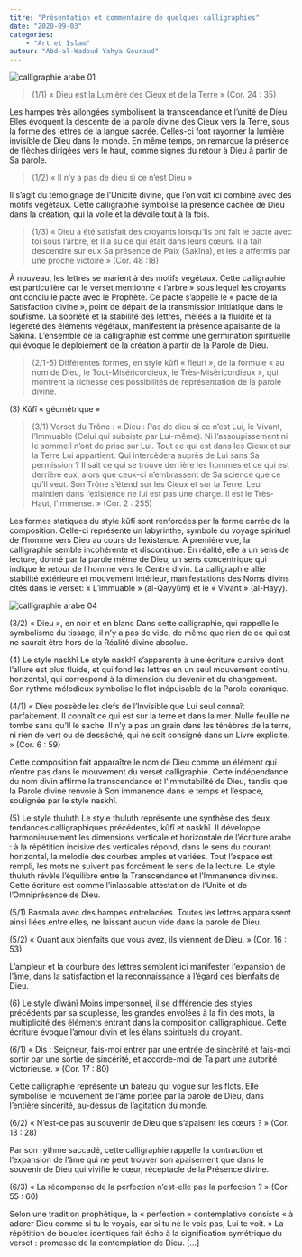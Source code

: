 ```yaml
---
titre: "Présentation et commentaire de quelques calligraphies"
date: "2020-09-03"
categories:
    - "Art et Islam"
auteur: "Abd-al-Wadoud Yahya Gouraud"
---
```


![calligraphie arabe 01](https://res.cloudinary.com/genesi-communication-design/image/upload/v1603651910/ihei/calligraphies/calligraphie-01_rof1zv.jpg)

> (1/1) « Dieu est la Lumière des Cieux et de la Terre » (Cor. 24 : 35)

Les hampes très allongées symbolisent la transcendance et l’unité de Dieu. Elles évoquent la descente de la parole divine des Cieux vers la Terre, sous la forme des lettres de la langue sacrée. Celles-ci font rayonner la lumière invisible de Dieu dans le monde. En même temps, on remarque la présence de flèches dirigées vers le haut, comme signes du retour à Dieu à partir de Sa parole.

> (1/2) « Il n’y a pas de dieu si ce n’est Dieu »

Il s’agit du témoignage de l’Unicité divine, que l’on voit ici combiné avec des motifs végétaux. Cette calligraphie symbolise la présence cachée de Dieu dans la création, qui la voile et la dévoile tout à la fois.

> (1/3) « Dieu a été satisfait des croyants lorsqu’ils ont fait le pacte avec toi sous l’arbre, et Il a su ce qui était dans leurs cœurs. Il a fait descendre sur eux Sa présence de Paix (Sakîna), et les a affermis par une proche victoire » (Cor. 48 :18)

À nouveau, les lettres se marient à des motifs végétaux. Cette calligraphie est particulière car le verset mentionne « l’arbre » sous lequel les croyants ont conclu le pacte avec le Prophète. Ce pacte s’appelle le « pacte de la Satisfaction divine », point de départ de la transmission initiatique dans le soufisme. La sobriété et la stabilité des lettres, mêlées à la fluidité et la légèreté des éléments végétaux, manifestent la présence apaisante de la Sakîna.
L’ensemble de la calligraphie est comme une germination spirituelle qui évoque le déploiement de la création à partir de la Parole de Dieu.

> (2/1-5) Différentes formes, en style kûfî « fleuri », de la formule « au nom de Dieu, le Tout-Miséricordieux, le Très-Miséricordieux », qui montrent la richesse des possibilités de représentation de la parole divine.

(3) Kûfî « géométrique »

> (3/1) Verset du Trône : « Dieu : Pas de dieu si ce n’est Lui, le Vivant, l’Immuable (Celui qui subsiste par Lui-même). Ni l’assoupissement ni le sommeil n’ont de prise sur Lui. Tout ce qui est dans les Cieux et sur la Terre Lui appartient. Qui intercèdera auprès de Lui sans Sa permission  ? Il sait ce qui se trouve derrière les hommes et ce qui est derrière eux, alors que ceux-ci n’embrassent de Sa science que ce qu’Il veut. Son Trône s’étend sur les Cieux et sur la Terre. Leur maintien dans l’existence ne lui est pas une charge. Il est le Très-Haut, l’Immense. » (Cor. 2 : 255)

Les formes statiques du style kûfî sont renforcées par la forme carrée de la composition. Celle-ci représente un labyrinthe, symbole du voyage spirituel de l’homme vers Dieu au cours de l’existence. A première vue, la calligraphie semble incohérente et discontinue. En réalité, elle a un sens de lecture, donné par la parole même de Dieu, un sens concentrique qui indique le retour de l’homme vers le Centre divin. La calligraphie allie stabilité extérieure et mouvement intérieur, manifestations des Noms divins cités dans le verset: « L’immuable » (al-Qayyûm) et le « Vivant » (al-Hayy).

![calligraphie arabe 04](https://res.cloudinary.com/genesi-communication-design/image/upload/v1603651910/ihei/calligraphies/calligraphie-04_rpal4i.jpg)

(3/2) « Dieu », en noir et en blanc
Dans cette calligraphie, qui rappelle le symbolisme du tissage, il n’y a pas de vide, de même que rien de ce qui est ne saurait être hors de la Réalité divine absolue.

(4) Le style naskhî
Le style naskhî s’apparente à une écriture cursive dont l’allure est plus fluide, et qui fond les lettres en un seul mouvement continu, horizontal, qui correspond à la dimension du devenir et du changement. Son rythme mélodieux symbolise le flot inépuisable de la Parole coranique.

(4/1) « Dieu possède les clefs de l’Invisible que Lui seul connaît parfaitement. Il connaît ce qui est sur la terre et dans la mer. Nulle feuille ne tombe sans qu’Il le sache. Il n’y a pas un grain dans les ténèbres de la terre, ni rien de vert ou de desséché, qui ne soit consigné dans un Livre explicite. » (Cor. 6 : 59)

Cette composition fait apparaître le nom de Dieu comme un élément qui n’entre pas dans le mouvement du verset calligraphié. Cette indépendance du nom divin affirme la transcendance et l’immutabilité de Dieu, tandis que la Parole divine renvoie à Son immanence dans le temps et l’espace, soulignée par le style naskhî.

(5) Le style thuluth
Le style thuluth représente une synthèse des deux tendances calligraphiques précédentes, kûfî et naskhî. Il développe harmonieusement les dimensions verticale et horizontale de l’écriture arabe : à la répétition incisive des verticales répond, dans le sens du courant horizontal, la mélodie des courbes amples et variées. Tout l’espace est rempli, les mots ne suivent pas forcément le sens de la lecture. Le style thuluth révèle l’équilibre entre la Transcendance et l’Immanence divines. Cette écriture est comme l’inlassable attestation de l’Unité et de l’Omniprésence de Dieu.

(5/1) Basmala avec des hampes entrelacées.
Toutes les lettres apparaissent ainsi liées entre elles, ne laissant aucun vide dans la parole de Dieu.

(5/2) « Quant aux bienfaits que vous avez, ils viennent de Dieu. » (Cor. 16 : 53)

L’ampleur et la courbure des lettres semblent ici manifester l‘expansion de l’âme, dans la satisfaction et la reconnaissance à l’égard des bienfaits de Dieu.

(6) Le style dîwânî
Moins impersonnel, il se différencie des styles précédents par sa souplesse, les grandes envolées à la fin des mots, la multiplicité des éléments entrant dans la composition calligraphique. Cette écriture évoque l’amour divin et les élans spirituels du croyant.

 

(6/1) « Dis : Seigneur, fais-moi entrer par une entrée de sincérité et fais-moi sortir par une sortie de sincérité, et accorde-moi de Ta part une autorité victorieuse. » (Cor. 17 : 80)

Cette calligraphie représente un bateau qui vogue sur les flots. Elle symbolise le mouvement de l’âme portée par la parole de Dieu, dans l’entière sincérité, au-dessus de l’agitation du monde.

(6/2) « N’est-ce pas au souvenir de Dieu que s’apaisent les cœurs  ? »
(Cor. 13 : 28)

Par son rythme saccadé, cette calligraphie rappelle la contraction et l’expansion de l’âme qui ne peut trouver son apaisement que dans le souvenir de Dieu qui vivifie le cœur, réceptacle de la Présence divine.


(6/3) « La récompense de la perfection n’est-elle pas la perfection  ? »
(Cor. 55 : 60)

Selon une tradition prophétique, la « perfection » contemplative consiste « à adorer Dieu comme si tu le voyais, car si tu ne le vois pas, Lui te voit. » La répétition de boucles identiques fait écho à la signification symétrique du verset : promesse de la contemplation de Dieu. [...]